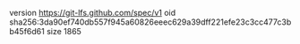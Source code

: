 version https://git-lfs.github.com/spec/v1
oid sha256:3da90ef740db557f945a60826eeec629a39dff221efe23c3cc477c3bb45f6d61
size 1865

